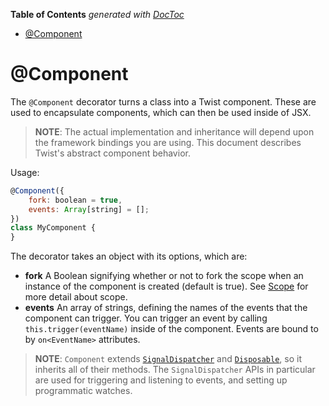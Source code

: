 <!-- START doctoc generated TOC please keep comment here to allow auto update -->
<!-- DON'T EDIT THIS SECTION, INSTEAD RE-RUN doctoc TO UPDATE -->
**Table of Contents**  *generated with [DocToc](https://github.com/thlorenz/doctoc)*

- [@Component](#component)

<!-- END doctoc generated TOC please keep comment here to allow auto update -->

# @Component

The `@Component` decorator turns a class into a Twist component. These are used to encapsulate components, which can then be used inside of JSX.

> **NOTE**: The actual implementation and inheritance will depend upon the framework bindings you are using. This document describes Twist's abstract component behavior.

Usage:

```jsx
@Component({
    fork: boolean = true,
    events: Array[string] = [];
})
class MyComponent {
}
```

The decorator takes an object with its options, which are:
* **fork** A Boolean signifying whether or not to fork the scope when an instance of the component is created (default is true). See [Scope](../core/Scope.md) for more detail about scope.
* **events** An array of strings, defining the names of the events that the component can trigger. You can trigger an event by calling `this.trigger(eventName)` inside of the component. Events are bound to by `on<EventName>` attributes.

> **NOTE**: `Component` extends [`SignalDispatcher`](../core/SignalDispatcher.md) and [`Disposable`](../core/Disposable.md), so it inherits all of their methods. The `SignalDispatcher` APIs in particular are used for triggering and listening to events, and setting up programmatic watches.
